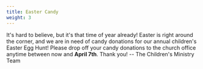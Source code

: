 ```yaml
---
title: Easter Candy
weight: 3
---
```


It's hard to believe, but it's that time of year already! Easter is right around the corner, and we are in need of candy donations for our annual children's Easter Egg Hunt! Please drop off your candy donations to the church office anytime between now and **April 7th**. Thank you! -- The Children's Ministry Team